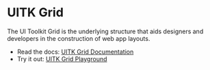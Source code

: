 # UITK Grid

The UI Toolkit Grid is the underlying structure that aids designers and developers in the construction of web app layouts. 

* Read the docs: [UITK Grid Documentation](https://github.com/hexagoncircle/uitk-grid.git)
* Try it out: [UITK Grid Playground](https://codepen.io/hexagoncircle/pen/09a4dc32a72ca01dff52f3874d2e9285)